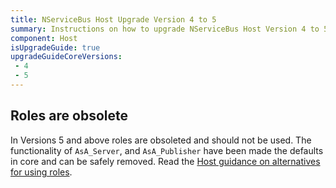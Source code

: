 ```yaml
---
title: NServiceBus Host Upgrade Version 4 to 5
summary: Instructions on how to upgrade NServiceBus Host Version 4 to 5.
component: Host
isUpgradeGuide: true
upgradeGuideCoreVersions:
 - 4
 - 5
---
```


## Roles are obsolete

In Versions 5 and above roles are obsoleted and should not be used. The functionality of `AsA_Server`, and `AsA_Publisher` have been made the defaults in core and can be safely removed. Read the [Host guidance on alternatives for using roles](/nservicebus/hosting/nservicebus-host/?version=host_5#roles-built-in-configurations).

